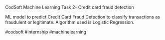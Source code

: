 CodSoft Machine Learning Task 2- Credit card fraud detection

ML model to predict Credit Card Fraud Detection to classify transactions as fraudulent or legitimate.
Algorithm used is Logistic Regression.

#codsoft #internship #machinelearning
